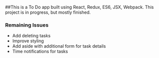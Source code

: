 ##This is a To Do app built using React, Redux, ES6, JSX, Webpack. This project is in progress, but mostly finished. 

### Remaining Issues
*  Add deleting tasks
*  Improve styling
*  Add aside with additional form for task details
*  Time notifications for tasks

